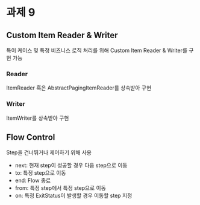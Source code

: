 # 과제 9

## Custom Item Reader & Writer
특이 케이스 및 특정 비즈니스 로직 처리를 위해 Custom Item Reader & Writer를 구현 가능
### Reader
ItemReader 혹은 AbstractPagingItemReader를 상속받아 구현

### Writer
ItemWriter를 상속받아 구현

## Flow Control
Step을 건너뛰거나 제어하기 위해 사용

- next: 현재 step이 성공할 경우 다음 step으로 이동
- to: 특정 step으로 이동
- end: Flow 종료
- from: 특정 step에서 특정 step으로 이동
- on: 특정 ExitStatus이 발생할 경우 이동할 step 지정